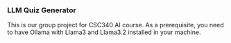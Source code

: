 ### LLM Quiz Generator

This is our group project for CSC340 AI course.
As a prerequisite, you need to have Ollama with Llama3 and Llama3.2 installed in your machine.
